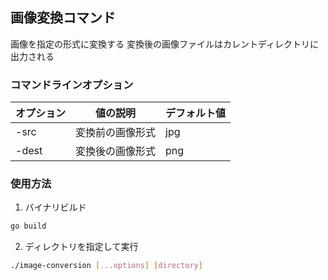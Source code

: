 ## 画像変換コマンド

画像を指定の形式に変換する
変換後の画像ファイルはカレントディレクトリに出力される

### コマンドラインオプション

| オプション | 値の説明         | デフォルト値 |
| ---------- | ---------------- | ------------ |
| -src       | 変換前の画像形式 | jpg          |
| -dest      | 変換後の画像形式 | png          |

### 使用方法

1. バイナリビルド

```bash
go build
```

2. ディレクトリを指定して実行

```bash
./image-conversion [...options] [directory]
```
